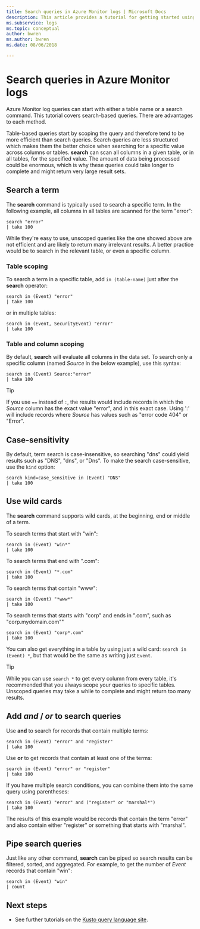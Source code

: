 ```yaml
---
title: Search queries in Azure Monitor logs | Microsoft Docs
description: This article provides a tutorial for getting started using search in Azure Monitor log queries.
ms.subservice: logs
ms.topic: conceptual
author: bwren
ms.author: bwren
ms.date: 08/06/2018

---
```


# Search queries in Azure Monitor logs
Azure Monitor log queries can start with either a table name or a search command. This tutorial covers search-based queries. There are advantages to each method.

Table-based queries start by scoping the query and therefore tend to be more efficient than search queries. Search queries are less structured which makes them the better choice when searching for a specific value across columns or tables. **search** can scan all columns in a given table, or in all tables, for the specified value. The amount of data being processed could be enormous, which is 
why these queries could take longer to complete and might return very large result sets.

## Search a term
The **search** command is typically used to search a specific term. In the following example, all columns in all tables are scanned for the term "error":

```Kusto
search "error"
| take 100
```

While they're easy to use, unscoped queries like the one showed above are not efficient and are likely to return many irrelevant results. A better practice would be to search in the relevant table, or even a specific column.

### Table scoping
To search a term in a specific table, add `in (table-name)` just after the **search** operator:

```Kusto
search in (Event) "error"
| take 100
```

or in multiple tables:
```Kusto
search in (Event, SecurityEvent) "error"
| take 100
```

### Table and column scoping
By default, **search** will evaluate all columns in the data set. To search only a specific column (named *Source* in the below example), use this syntax:

```Kusto
search in (Event) Source:"error"
| take 100
```

> [!TIP]
> If you use `==` instead of `:`, the results would include records in which the *Source* column has the exact value "error", and in this exact case. Using ':' will include records where *Source* has values such as "error code 404" or "Error".

## Case-sensitivity
By default, term search is case-insensitive, so searching "dns" could yield results such as "DNS", "dns", or "Dns". To make the search case-sensitive, use the `kind` option:

```Kusto
search kind=case_sensitive in (Event) "DNS"
| take 100
```

## Use wild cards
The **search** command supports wild cards, at the beginning, end or middle of a term.

To search terms that start with "win":
```Kusto
search in (Event) "win*"
| take 100
```

To search terms that end with ".com":
```Kusto
search in (Event) "*.com"
| take 100
```

To search terms that contain "www":
```Kusto
search in (Event) "*www*"
| take 100
```

To search terms that starts with "corp" and ends in ".com", such as "corp.mydomain.com""

```Kusto
search in (Event) "corp*.com"
| take 100
```

You can also get everything in a table by using just a wild card: `search in (Event) *`, but that would be the same as writing just `Event`.

> [!TIP]
> While you can use `search *` to get every column from every table, it's recommended that you always scope your queries to specific tables. Unscoped queries may take a while to complete and might return too many results.

## Add *and* / *or* to search queries
Use **and** to search for records that contain multiple terms:

```Kusto
search in (Event) "error" and "register"
| take 100
```

Use **or** to get records that contain at least one of the terms:

```Kusto
search in (Event) "error" or "register"
| take 100
```

If you have multiple search conditions, you can combine them into the same query using parentheses:

```Kusto
search in (Event) "error" and ("register" or "marshal*")
| take 100
```

The results of this example would be records that contain the term "error" and also contain either "register" or something that starts with "marshal".

## Pipe search queries
Just like any other command, **search** can be piped so search results can be filtered, sorted, and aggregated. For example, to get the number of *Event* records that contain "win":

```Kusto
search in (Event) "win"
| count
```




## Next steps

- See further tutorials on the [Kusto query language site](/azure/kusto/query/).
